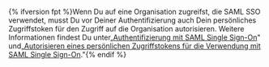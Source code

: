 {% ifversion fpt %}Wenn Du auf eine Organisation zugreifst, die SAML SSO verwendet, musst Du vor Deiner Authentifizierung auch Dein persönliches Zugriffstoken für den Zugriff auf die Organisation autorisieren. Weitere Informationen findest Du unter[„Authentifizierung mit SAML Single Sign-On](/github/authenticating-to-github/about-authentication-with-saml-single-sign-on)" und[„Autorisieren eines persönlichen Zugriffstokens für die Verwendung mit SAML Single Sign-On](/github/authenticating-to-github/authorizing-a-personal-access-token-for-use-with-saml-single-sign-on)."{% endif %}
